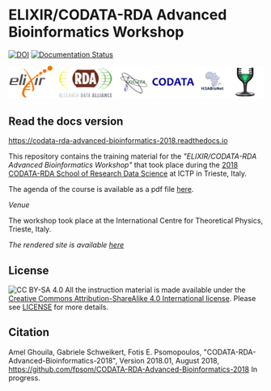 # ELIXIR/CODATA-RDA Advanced Bioinformatics Workshop

[![DOI](https://zenodo.org/badge/143014233.svg)](https://zenodo.org/badge/latestdoi/143014233)
[![Documentation Status](https://readthedocs.org/projects/codata-rda-advanced-bioinformatics-2018/badge/?version=latest)](https://codata-rda-advanced-bioinformatics-2018.readthedocs.io/en/latest/?badge=latest)

![ELIXIR, ICSU, CODATA Logos](_static/images/FinalCompleteLogo.png "ELIXIR, RDA, ICSU, CODATA, H3ABioNet, Goblet Logos")

## Read the docs version
https://codata-rda-advanced-bioinformatics-2018.readthedocs.io

This repository contains the training material for the _"ELIXIR/CODATA-RDA Advanced Bioinformatics Workshop"_ that took place during the [2018 CODATA-RDA School of Research Data Science](www.codata.org/datatrieste2018) at ICTP in Trieste, Italy.

The agenda of the course is available as a pdf file [here](/files/AdvancedBioinformaticsCourseMLProgramme.pdf).

_Venue_

The workshop took place at the International Centre for Theoretical Physics, Trieste, Italy.

_The rendered site is available [here](https://codata-rda-advanced-bioinformatics-2018.readthedocs.io)_

## License

![CC BY-SA 4.0](https://licensebuttons.net/l/by-sa/4.0/88x31.png)
All the instruction material is made available under the [Creative Commons Attribution-ShareAlike 4.0 International license](https://creativecommons.org/licenses/by-sa/4.0). Please see [LICENSE](LICENSE.md) for more details.

## Citation

Amel Ghouila, Gabriele Schweikert, Fotis E. Psomopoulos, "CODATA-RDA-Advanced-Bioinformatics-2018", Version 2018.01, August 2018, https://github.com/fpsom/CODATA-RDA-Advanced-Bioinformatics-2018 In progress.
